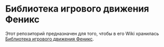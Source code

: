 # Библиотека игрового движения Феникс

Этот репозиторий предназначен для того, чтобы в его Wiki хранилась [Библиотека игрового движения Феникс](https://github.com/vitborm/phoenix-library/wiki/%D0%9E%D0%B3%D0%BB%D0%B0%D0%B2%D0%BB%D0%B5%D0%BD%D0%B8%D0%B5).
